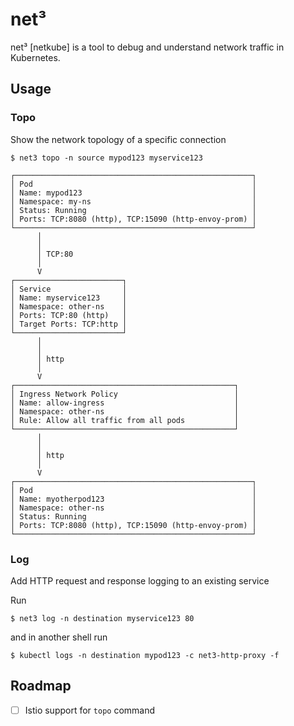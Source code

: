 # net³

net³ [netkube] is a tool to debug and understand network traffic in Kubernetes.

## Usage

### Topo

Show the network topology of a specific connection

```shell
$ net3 topo -n source mypod123 myservice123

┌─────────────────────────────────────────────────────┐
│ Pod                                                 │
│ Name: mypod123                                      │
│ Namespace: my-ns                                    │
│ Status: Running                                     │
│ Ports: TCP:8080 (http), TCP:15090 (http-envoy-prom) │
└─────────────────────────────────────────────────────┘
      │
      │
      │ TCP:80
      │
      V
┌────────────────────────┐
│ Service                │
│ Name: myservice123     │
│ Namespace: other-ns    │
│ Ports: TCP:80 (http)   │
│ Target Ports: TCP:http │
└────────────────────────┘
      │
      │
      │ http
      │
      V
┌─────────────────────────────────────────────────┐
│ Ingress Network Policy                          │
│ Name: allow-ingress                             │
│ Namespace: other-ns                             │
│ Rule: Allow all traffic from all pods           │
└─────────────────────────────────────────────────┘
      │
      │
      │ http
      │
      V
┌─────────────────────────────────────────────────────┐
│ Pod                                                 │
│ Name: myotherpod123                                 │
│ Namespace: other-ns                                 │
│ Status: Running                                     │
│ Ports: TCP:8080 (http), TCP:15090 (http-envoy-prom) │
└─────────────────────────────────────────────────────┘

```

### Log

Add HTTP request and response logging to an existing service

Run

```shell
$ net3 log -n destination myservice123 80

```

and in another shell run

```shell
$ kubectl logs -n destination mypod123 -c net3-http-proxy -f
```

## Roadmap

- [ ] Istio support for `topo` command
